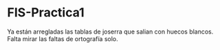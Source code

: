 FIS-Practica1
=============
Ya están arregladas las tablas de joserra que salian con huecos blancos. Falta mirar las faltas de ortografía solo.

